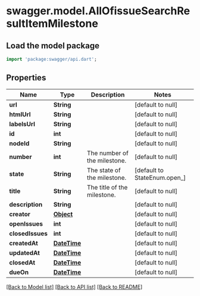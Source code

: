 # swagger.model.AllOfissueSearchResultItemMilestone

## Load the model package
```dart
import 'package:swagger/api.dart';
```

## Properties
Name | Type | Description | Notes
------------ | ------------- | ------------- | -------------
**url** | **String** |  | [default to null]
**htmlUrl** | **String** |  | [default to null]
**labelsUrl** | **String** |  | [default to null]
**id** | **int** |  | [default to null]
**nodeId** | **String** |  | [default to null]
**number** | **int** | The number of the milestone. | [default to null]
**state** | **String** | The state of the milestone. | [default to StateEnum.open_]
**title** | **String** | The title of the milestone. | [default to null]
**description** | **String** |  | [default to null]
**creator** | [**Object**](Object.md) |  | [default to null]
**openIssues** | **int** |  | [default to null]
**closedIssues** | **int** |  | [default to null]
**createdAt** | [**DateTime**](DateTime.md) |  | [default to null]
**updatedAt** | [**DateTime**](DateTime.md) |  | [default to null]
**closedAt** | [**DateTime**](DateTime.md) |  | [default to null]
**dueOn** | [**DateTime**](DateTime.md) |  | [default to null]

[[Back to Model list]](../README.md#documentation-for-models) [[Back to API list]](../README.md#documentation-for-api-endpoints) [[Back to README]](../README.md)

